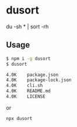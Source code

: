 # dusort

du -sh * | sort -rh

## Usage

```bash
$ npm i -g dusort
$ dusort

4.0K    package.json
4.0K    package-lock.json
4.0K    cli.sh
4.0K    README.md
4.0K    LICENSE
```

or

```bash
npx dusort
```
